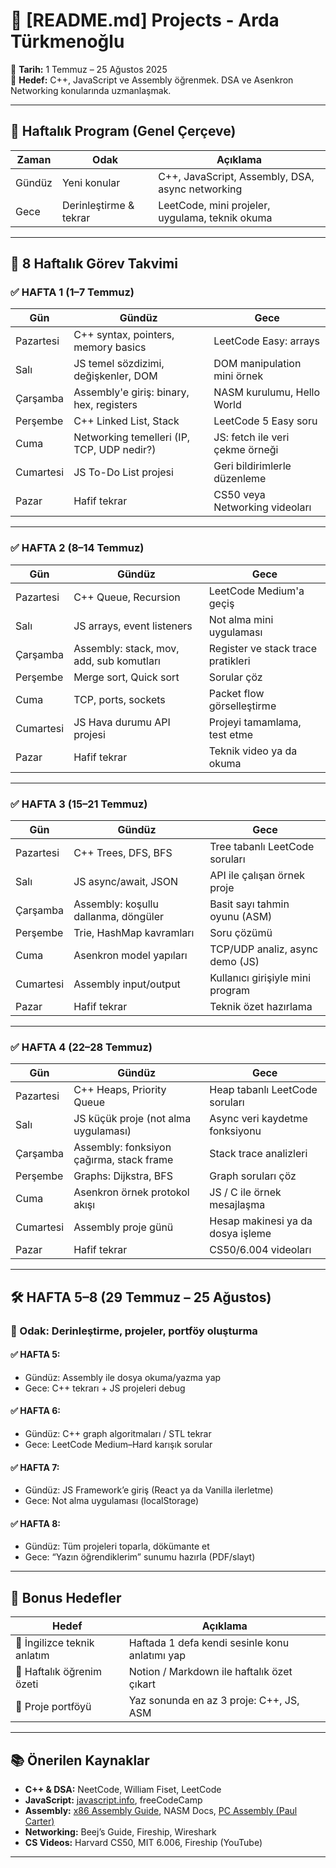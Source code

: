 # 🧠 [README.md] Projects - Arda Türkmenoğlu

📍 **Tarih:** 1 Temmuz – 25 Ağustos 2025  
🎯 **Hedef:** C++, JavaScript ve Assembly öğrenmek. DSA ve Asenkron Networking konularında uzmanlaşmak.

---

## 📅 Haftalık Program (Genel Çerçeve)

| Zaman   | Odak                    | Açıklama                                               |
|---------|-------------------------|--------------------------------------------------------|
| Gündüz  | Yeni konular            | C++, JavaScript, Assembly, DSA, async networking       |
| Gece    | Derinleştirme & tekrar  | LeetCode, mini projeler, uygulama, teknik okuma        |

---

## 📌 8 Haftalık Görev Takvimi

### ✅ HAFTA 1 (1–7 Temmuz)

| Gün       | Gündüz                                      | Gece                                     |
|-----------|---------------------------------------------|------------------------------------------|
| Pazartesi | C++ syntax, pointers, memory basics         | LeetCode Easy: arrays                    |
| Salı      | JS temel sözdizimi, değişkenler, DOM        | DOM manipulation mini örnek              |
| Çarşamba  | Assembly'e giriş: binary, hex, registers    | NASM kurulumu, Hello World               |
| Perşembe  | C++ Linked List, Stack                      | LeetCode 5 Easy soru                     |
| Cuma      | Networking temelleri (IP, TCP, UDP nedir?)  | JS: fetch ile veri çekme örneği         |
| Cumartesi | JS To-Do List projesi                       | Geri bildirimlerle düzenleme             |
| Pazar     | Hafif tekrar                                 | CS50 veya Networking videoları           |

---

### ✅ HAFTA 2 (8–14 Temmuz)

| Gün       | Gündüz                                      | Gece                                     |
|-----------|---------------------------------------------|------------------------------------------|
| Pazartesi | C++ Queue, Recursion                        | LeetCode Medium'a geçiş                  |
| Salı      | JS arrays, event listeners                  | Not alma mini uygulaması                 |
| Çarşamba  | Assembly: stack, mov, add, sub komutları    | Register ve stack trace pratikleri       |
| Perşembe  | Merge sort, Quick sort                      | Sorular çöz                              |
| Cuma      | TCP, ports, sockets                         | Packet flow görselleştirme               |
| Cumartesi | JS Hava durumu API projesi                  | Projeyi tamamlama, test etme             |
| Pazar     | Hafif tekrar                                | Teknik video ya da okuma                 |

---

### ✅ HAFTA 3 (15–21 Temmuz)

| Gün       | Gündüz                                      | Gece                                     |
|-----------|---------------------------------------------|------------------------------------------|
| Pazartesi | C++ Trees, DFS, BFS                         | Tree tabanlı LeetCode soruları           |
| Salı      | JS async/await, JSON                        | API ile çalışan örnek proje              |
| Çarşamba  | Assembly: koşullu dallanma, döngüler        | Basit sayı tahmin oyunu (ASM)            |
| Perşembe  | Trie, HashMap kavramları                    | Soru çözümü                              |
| Cuma      | Asenkron model yapıları                     | TCP/UDP analiz, async demo (JS)          |
| Cumartesi | Assembly input/output                      | Kullanıcı girişiyle mini program         |
| Pazar     | Hafif tekrar                                | Teknik özet hazırlama                    |

---

### ✅ HAFTA 4 (22–28 Temmuz)

| Gün       | Gündüz                                      | Gece                                     |
|-----------|---------------------------------------------|------------------------------------------|
| Pazartesi | C++ Heaps, Priority Queue                   | Heap tabanlı LeetCode soruları           |
| Salı      | JS küçük proje (not alma uygulaması)        | Async veri kaydetme fonksiyonu           |
| Çarşamba  | Assembly: fonksiyon çağırma, stack frame    | Stack trace analizleri                   |
| Perşembe  | Graphs: Dijkstra, BFS                       | Graph soruları çöz                       |
| Cuma      | Asenkron örnek protokol akışı               | JS / C ile örnek mesajlaşma              |
| Cumartesi | Assembly proje günü                         | Hesap makinesi ya da dosya işleme        |
| Pazar     | Hafif tekrar                                | CS50/6.004 videoları                     |

---

## 🛠️ HAFTA 5–8 (29 Temmuz – 25 Ağustos)

### 🎯 Odak: Derinleştirme, projeler, portföy oluşturma

#### ✅ HAFTA 5:
- Gündüz: Assembly ile dosya okuma/yazma yap
- Gece: C++ tekrarı + JS projeleri debug

#### ✅ HAFTA 6:
- Gündüz: C++ graph algoritmaları / STL tekrar
- Gece: LeetCode Medium–Hard karışık sorular

#### ✅ HAFTA 7:
- Gündüz: JS Framework’e giriş (React ya da Vanilla ilerletme)
- Gece: Not alma uygulaması (localStorage)

#### ✅ HAFTA 8:
- Gündüz: Tüm projeleri toparla, dökümante et
- Gece: “Yazın öğrendiklerim” sunumu hazırla (PDF/slayt)

---

## 🎯 Bonus Hedefler

| Hedef                           | Açıklama                                         |
|--------------------------------|--------------------------------------------------|
| 🎤 İngilizce teknik anlatım    | Haftada 1 defa kendi sesinle konu anlatımı yap  |
| 📝 Haftalık öğrenim özeti      | Notion / Markdown ile haftalık özet çıkart      |
| 📂 Proje portföyü              | Yaz sonunda en az 3 proje: C++, JS, ASM         |

---

## 📚 Önerilen Kaynaklar

- **C++ & DSA:** NeetCode, William Fiset, LeetCode
- **JavaScript:** [javascript.info](https://javascript.info), freeCodeCamp
- **Assembly:** [x86 Assembly Guide](https://cs.lmu.edu/~ray/notes/x86assembly/), NASM Docs, [PC Assembly (Paul Carter)](https://pacman128.github.io/static/pcasm-book.pdf)
- **Networking:** Beej’s Guide, Fireship, Wireshark
- **CS Videos:** Harvard CS50, MIT 6.006, Fireship (YouTube)


---